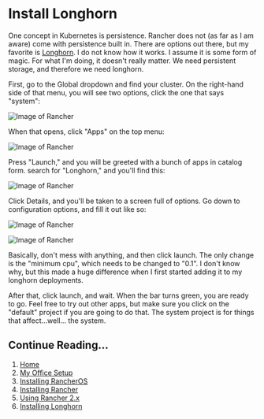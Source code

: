 # Install Longhorn

One concept in Kubernetes is persistence.  Rancher does not (as far as I am aware) come with persistence built in.  There are options out there, but my favorite is [Longhorn](https://github.com/longhorn/longhorn).  I do not know how it works.  I assume it is some form of magic.  For what I'm doing, it doesn't really matter.  We need persistent storage, and therefore we need longhorn.

First, go to the Global dropdown and find your cluster.  On the right-hand side of that menu, you will see two options, click the one that says "system":

![Image of Rancher](https://raw.githubusercontent.com/tlfjar/rancher-projects/master/Installing-Longhorn/Images/Rancher%20menu%20B.png)

When that opens, click "Apps" on the top menu:

![Image of Rancher](https://raw.githubusercontent.com/tlfjar/rancher-projects/master/Installing-Longhorn/Images/Rancher%20system%20screen%20A.png)

Press "Launch," and you will be greeted with a bunch of apps in catalog form.  search for "Longhorn," and you'll find this:

![Image of Rancher](https://raw.githubusercontent.com/tlfjar/rancher-projects/master/Installing-Longhorn/Images/Longhorn%20screen.png)

Click Details, and you'll be taken to a screen full of options.  Go down to configuration options, and fill it out like so:

![Image of Rancher](https://raw.githubusercontent.com/tlfjar/rancher-projects/master/Installing-Longhorn/Images/Longhorn%20settings%201.png)

![Image of Rancher](https://raw.githubusercontent.com/tlfjar/rancher-projects/master/Installing-Longhorn/Images/Longhorn%20settings%202.png)

Basically, don't mess with anything, and then click launch.  The only change is the "minimum cpu", which needs to be changed to "0.1".  I don't know why, but this made a huge difference when I first started adding it to my longhorn deployments.

After that, click launch, and wait.  When the bar turns green, you are ready to go.  Feel free to try out other apps, but make sure you click on the "default" project if you are going to do that.  The system project is for things that affect...well... the system.

## Continue Reading...
1. [Home](https://github.com/tlfjar/rancher-projects/blob/master/README.md)
2. [My Office Setup](https://github.com/tlfjar/rancher-projects/blob/master/office-setup/office-setup.md)
3. [Installing RancherOS](https://github.com/tlfjar/rancher-projects/blob/master/Install-RancherOS/Install-RancherOS.md)
4. [Installing Rancher](https://github.com/tlfjar/rancher-projects/blob/master/Install-Rancher-Server/Install-Rancher-Server.md)
5. [Using Rancher 2.x](https://github.com/tlfjar/rancher-projects/blob/master/Using-Rancher/Using-Rancher.md)
6. [Installing Longhorn](https://github.com/tlfjar/rancher-projects/blob/master/Installing-Longhorn/Installing-Longhorn.md)
